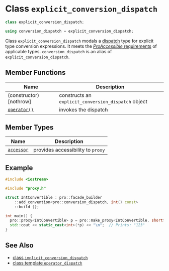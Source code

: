 # Class `explicit_conversion_dispatch`

```cpp
class explicit_conversion_dispatch;

using conversion_dispatch = explicit_conversion_dispatch;
```

Class `explicit_conversion_dispatch` modals a [dispatch](ProDispatch.md) type for explicit  type conversion expressions. It meets the [*ProAccessible* requirements](ProAccessible.md) of applicable types. `conversion_dispatch` is an alias of `explicit_conversion_dispatch`.

## Member Functions

| Name                                                         | Description                                         |
| ------------------------------------------------------------ | --------------------------------------------------- |
| (constructor) [nothrow]                                      | constructs an `explicit_conversion_dispatch` object |
| [`operator()`](explicit_conversion_dispatch/operator_call.md) | invokes the dispatch                                |

## Member Types

| Name                                                   | Description                       |
| ------------------------------------------------------ | --------------------------------- |
| [`accessor`](explicit_conversion_dispatch/accessor.md) | provides accessibility to `proxy` |

## Example

```cpp
#include <iostream>

#include "proxy.h"

struct IntConvertible : pro::facade_builder
    ::add_convention<pro::conversion_dispatch, int() const>
    ::build {};

int main() {
  pro::proxy<IntConvertible> p = pro::make_proxy<IntConvertible, short>(123);  // p holds an short
  std::cout << static_cast<int>(*p) << "\n";  // Prints: "123"
}
```

## See Also

- [class `implicit_conversion_dispatch`](implicit_conversion_dispatch.md)
- [class template `operator_dispatch`](operator_dispatch.md)
